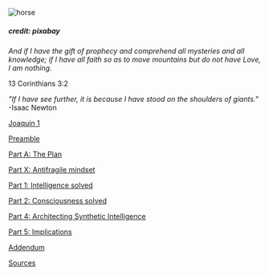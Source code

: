 
![horse](https://pebreo.github.io/IMG_9387.jpeg)
##### credit: pixabay


_And if I have the gift of prophecy and comprehend all mysteries and all knowledge; if I have all faith so as to move mountains but do not have Love, I am nothing._


13 Corinthians 3:2


_"If I have see  further, it is because I have stood on the shoulders of giants."_ -Isaac Newton

[Joaquin 1](https://pebreo.github.io/begin/joaquin-part1.html)

[Preamble](https://pebreo.github.io/begin/Preamble-Science-and-Personal-experience.html)

[Part A: The Plan](https://pebreo.github.io/begin/PartA-theplan.html)

[Part X: Antifragile mindset](https://pebreo.github.io/begin/BeginningAntifragility.html)

[Part 1: Intelligence solved](https://pebreo.github.io/begin/Part1-intelligence-solved.html)

[Part 2: Consciousness solved](https://pebreo.github.io/begin/Part2-consciousness-solved.html)

[Part 4: Architecting Synthetic Intelligence](https://pebreo.github.io/begin/Part4-architecture-of-synthetic-intelligence.html)

[Part 5: Implications](https://pebreo.github.io/begin/Part5-implications-of-solved-intelligence.html)

[Addendum](https://pebreo.github.io/begin/addendum.html)

[Sources](https://pebreo.github.io/begin/sources.html)
